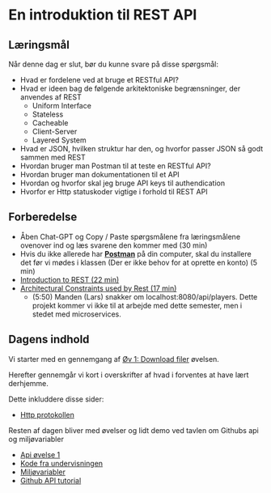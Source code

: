 # En introduktion til REST API


## Læringsmål

Når denne dag er slut, bør du kunne svare på disse spørgsmål:

- Hvad er fordelene ved at bruge et RESTful API?
- Hvad er ideen bag de følgende arkitektoniske begrænsninger, der anvendes af REST
    - Uniform Interface
    - Stateless
    - Cacheable
    - Client-Server
    - Layered System
- Hvad er JSON, hvilken struktur har den, og hvorfor passer JSON så godt sammen med REST
- Hvordan bruger man Postman til at teste en RESTful API?
- Hvordan bruger man dokumentationen til et API
- Hvordan og hvorfor skal jeg bruge API keys til authendication
- Hvorfor er Http statuskoder vigtige i forhold til REST API 

## Forberedelse

* Åben Chat-GPT og Copy / Paste spørgsmålene fra læringsmålene ovenover ind og læs svarene den kommer med (30 min)
* Hvis du ikke allerede har **[Postman](https://www.postman.com/downloads/)** på din computer, skal du installere det før vi mødes i klassen (Der er ikke behov for at oprette en konto) (5 min)
* [Introduction to REST (22 min)](https://www.youtube.com/watch?v=fqX4BpIWu4s)
* [Architectural Constraints used by Rest (17 min)](https://www.youtube.com/watch?v=u7HWkKhIYbU)
    * (5:50) Manden (Lars) snakker om localhost:8080/api/players. Dette projekt kommer vi ikke til at arbejde med dette semester, men i stedet med microservices.

## Dagens indhold

Vi starter med en gennemgang af [Øv 1: Download filer](solutions/Downloadfiler.ipynb) øvelsen.

Herefter gennemgår vi kort i overskrifter af hvad i forventes at have lært derhjemme. 

Dette inkluddere disse sider: 

* [Http protokollen](http.md) 


Resten af dagen bliver med øvelser og lidt demo ved tavlen om Githubs api og miljøvariabler

* [Api øvelse 1](api_ovelse_1.md) 
* [Kode fra undervisningen](github_api_ex.ipynb)
* [Miljøvariabler](env.md)
* [Github API tutorial](tutorial_github_api.md)

<!--
## Materialer

* [Http protokollen](http.md) 
* [Api øvelse 1](api_ovelse_1.md) 
* [Github API](tutorial_github_api.md)
* [Miljøvariabler](env.md)
* [Kode fra undervisningen](github_api_ex.ipynb)
-->